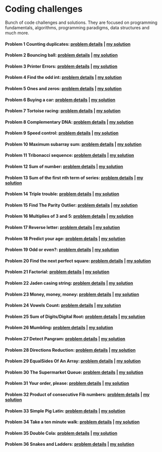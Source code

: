 # Coding challenges
Bunch of code challenges and solutions. They are focused on programming fundamentals, algorithms, programming paradigms, data structures and much more.

#### Problem 1 Counting duplicates: [problem details](https://www.codewars.com/kata/54bf1c2cd5b56cc47f0007a1) | [my solution](https://github.com/wnuki/codewars/blob/master/src/main/java/com/java/codewars/CountingDuplicates.java) 

#### Problem 2 Bouncing ball: [problem details](https://www.codewars.com/kata/5544c7a5cb454edb3c000047) | [my solution](https://github.com/wnuki/codewars/blob/master/src/main/java/com/java/codewars/BouncingBall.java) 

#### Problem 3 Printer Errors: [problem details](https://www.codewars.com/kata/56541980fa08ab47a0000040) | [my solution](https://github.com/wnuki/codewars/blob/master/src/main/java/com/java/codewars/Printer.java) 

#### Problem 4 Find the odd int: [problem details](https://www.codewars.com/kata/54da5a58ea159efa38000836) | [my solution](https://github.com/wnuki/codewars/blob/master/src/main/java/com/java/codewars/FindOdd.java) 

#### Problem 5 Ones and zeros: [problem details](https://www.codewars.com/kata/578553c3a1b8d5c40300037c) | [my solution](https://github.com/wnuki/codewars/blob/master/src/main/java/com/java/codewars/BinaryArrayToNumber.java) 

#### Problem 6 Buying a car: [problem details](https://www.codewars.com/kata/554a44516729e4d80b000012) | [my solution](https://github.com/wnuki/codewars/blob/master/src/main/java/com/java/codewars/BuyCar.java) 

#### Problem 7 Tortoise racing: [problem details](https://www.codewars.com/kata/55e2adece53b4cdcb900006c) | [my solution](https://github.com/wnuki/codewars/blob/master/src/main/java/com/java/codewars/Tortoise.java) 

#### Problem 8 Complementary DNA: [problem details](https://www.codewars.com/kata/554e4a2f232cdd87d9000038) | [my solution](https://github.com/wnuki/codewars/blob/master/src/main/java/com/java/codewars/DnaStrand.java) 

#### Problem 9 Speed control: [problem details](https://www.codewars.com/kata/56484848ba95170a8000004d) | [my solution](https://github.com/wnuki/codewars/blob/master/src/main/java/com/java/codewars/GpsSpeed.java) 

#### Problem 10 Maximum subarray sum: [problem details](https://www.codewars.com/kata/54521e9ec8e60bc4de000d6c) | [my solution](https://github.com/wnuki/codewars/blob/master/src/main/java/com/java/codewars/Max.java) 

#### Problem 11 Tribonacci sequence: [problem details](https://www.codewars.com/kata/556deca17c58da83c00002db) | [my solution](https://github.com/wnuki/codewars/blob/master/src/main/java/com/java/codewars/XBonacci.java) 

#### Problem 12 Sum of number: [problem details](https://www.codewars.com/kata/55f2b110f61eb01779000053) | [my solution](https://github.com/wnuki/codewars/blob/master/src/main/java/com/java/codewars/Sum.java) 

#### Problem 13 Sum of the first nth term of series: [problem details](https://www.codewars.com/kata/555eded1ad94b00403000071) | [my solution](https://github.com/wnuki/codewars/blob/master/src/main/java/com/java/codewars/NthSeries.java) 

#### Problem 14 Triple trouble: [problem details](https://www.codewars.com/kata/55d5434f269c0c3f1b000058) | [my solution](https://github.com/wnuki/codewars/blob/master/src/main/java/com/java/codewars/TripleDouble.java) 

#### Problem 15 Find The Parity Outlier: [problem details](https://www.codewars.com/kata/5526fc09a1bbd946250002dc) | [my solution](https://github.com/wnuki/codewars/blob/master/src/main/java/com/java/codewars/FindOutlier.java) 

#### Problem 16 Multiplies of 3 and 5: [problem details](https://www.codewars.com/kata/514b92a657cdc65150000006) | [my solution](https://github.com/wnuki/codewars/blob/master/src/main/java/com/java/codewars/Multiplies35.java) 

#### Problem 17 Reverse letter: [problem details](https://www.codewars.com/kata/58b8c94b7df3f116eb00005b) | [my solution](https://github.com/wnuki/codewars/blob/master/src/main/java/com/java/codewars/ReverseLetter.java) 

#### Problem 18 Predict your age: [problem details](https://www.codewars.com/kata/5aff237c578a14752d0035ae) | [my solution](https://github.com/wnuki/codewars/blob/master/src/main/java/com/java/codewars/PredictYourAge.java) 

#### Problem 19 Odd or even?: [problem details](https://www.codewars.com/kata/5949481f86420f59480000e7) | [my solution](https://github.com/wnuki/codewars/blob/master/src/main/java/com/java/codewars/OddOrEven.java) 

#### Problem 20 Find the next perfect square: [problem details](https://www.codewars.com/kata/56269eb78ad2e4ced1000013) | [my solution](https://github.com/wnuki/codewars/blob/master/src/main/java/com/java/codewars/NumberFun.java) 

#### Problem 21 Factorial: [problem details](https://www.codewars.com/kata/54ff0d1f355cfd20e60001fc) | [my solution](https://github.com/wnuki/codewars/blob/master/src/main/java/com/java/codewars/Factorial.java) 

#### Problem 22 Jaden casing string: [problem details](https://www.codewars.com/kata/5390bac347d09b7da40006f6) | [my solution](https://github.com/wnuki/codewars/blob/master/src/main/java/com/java/codewars/JadenCase.java) 

#### Problem 23 Money, money, money: [problem details](https://www.codewars.com/kata/563f037412e5ada593000114) | [my solution](https://github.com/wnuki/codewars/blob/master/src/main/java/com/java/codewars/Money.java) 

#### Problem 24 Vowels Count: [problem details](https://www.codewars.com/kata/54ff3102c1bad923760001f3) | [my solution](https://github.com/wnuki/codewars/blob/master/src/main/java/com/java/codewars/Vowels.java) 

#### Problem 25 Sum of Digits/Digital Root: [problem details](https://www.codewars.com/kata/541c8630095125aba6000c00) | [my solution](https://github.com/wnuki/codewars/blob/master/src/main/java/com/java/codewars/DRoot.java) 

#### Problem 26 Mumbling: [problem details](https://www.codewars.com/kata/5667e8f4e3f572a8f2000039) | [my solution](https://github.com/wnuki/codewars/blob/master/src/main/java/com/java/codewars/Accumul.java) 

#### Problem 27 Detect Pangram: [problem details](https://www.codewars.com/kata/545cedaa9943f7fe7b000048) | [my solution](https://github.com/wnuki/codewars/blob/master/src/main/java/com/java/codewars/PangramChecker.java)

#### Problem 28 Directions Reduction: [problem details](https://www.codewars.com/kata/550f22f4d758534c1100025a) | [my solution](https://github.com/wnuki/codewars/blob/master/src/main/java/com/java/codewars/DirReduction.java) 

#### Problem 29 EqualSides Of An Array: [problem details](https://www.codewars.com/kata/5679aa472b8f57fb8c000047) | [my solution](https://github.com/wnuki/codewars/blob/master/src/main/java/com/java/codewars/EqualSides.java) 

#### Problem 30 The Supermarket Queue: [problem details](https://www.codewars.com/kata/57b06f90e298a7b53d000a86) | [my solution](https://github.com/wnuki/codewars/blob/master/src/main/java/com/java/codewars/SupermarketQueue.java) 

#### Problem 31 Your order, please: [problem details](https://www.codewars.com/kata/55c45be3b2079eccff00010f) | [my solution](https://github.com/wnuki/codewars/blob/master/src/main/java/com/java/codewars/Order.java)

#### Problem 32 Product of consecutive Fib numbers: [problem details](https://www.codewars.com/kata/5541f58a944b85ce6d00006a) | [my solution](https://github.com/wnuki/codewars/blob/master/src/main/java/com/java/codewars/ProdFib.java)

#### Problem 33 Simple Pig Latin: [problem details](https://www.codewars.com/kata/520b9d2ad5c005041100000f) | [my solution](https://github.com/wnuki/codewars/blob/master/src/main/java/com/java/codewars/PigLatin.java)

#### Problem 34 Take a ten minute walk: [problem details](https://www.codewars.com/kata/54da539698b8a2ad76000228) | [my solution](https://github.com/wnuki/codewars/blob/master/src/main/java/com/java/codewars/TenMinWalk.java) 

#### Problem 35 Double Cola: [problem details](https://www.codewars.com/kata/551dd1f424b7a4cdae0001f0) | [my solution](https://github.com/wnuki/codewars/blob/master/src/main/java/com/java/codewars/Line.java) 

#### Problem 36 Snakes and Ladders: [problem details](https://www.codewars.com/kata/587136ba2eefcb92a9000027/) | [my solution](https://github.com/wnuki/codewars/blob/master/src/main/java/com/java/codewars/SnakesLadders.java) 
